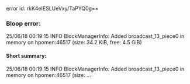 error id: rkK4eIESLUeVxy/TaPYQ0g==
### Bloop error:

25/06/18 00:19:15 INFO BlockManagerInfo: Added broadcast_13_piece0 in memory on hpomen:46517 (size: 34.2 KiB, free: 4.5 GiB)
#### Short summary: 

25/06/18 00:19:15 INFO BlockManagerInfo: Added broadcast_13_piece0 in memory on hpomen:46517 (size: ...